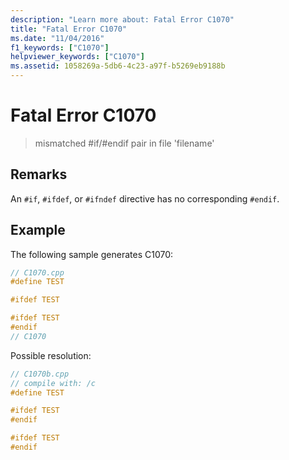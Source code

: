 ```yaml
---
description: "Learn more about: Fatal Error C1070"
title: "Fatal Error C1070"
ms.date: "11/04/2016"
f1_keywords: ["C1070"]
helpviewer_keywords: ["C1070"]
ms.assetid: 1058269a-5db6-4c23-a97f-b5269eb9188b
---
```

# Fatal Error C1070

> mismatched #if/#endif pair in file 'filename'

## Remarks

An `#if`, `#ifdef`, or `#ifndef` directive has no corresponding `#endif`.

## Example

The following sample generates C1070:

```cpp
// C1070.cpp
#define TEST

#ifdef TEST

#ifdef TEST
#endif
// C1070
```

Possible resolution:

```cpp
// C1070b.cpp
// compile with: /c
#define TEST

#ifdef TEST
#endif

#ifdef TEST
#endif
```
